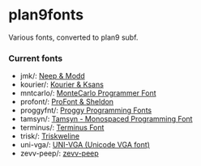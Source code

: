 plan9fonts
==========

Various fonts, converted to plan9 subf.


### Current fonts

* jmk/: [Neep & Modd](http://www.jmknoble.net/fonts/)
* kourier/: [Kourier & Ksans](http://www.semware.com/html/tseprofilesr.php#FONTS)
* mntcarlo/: [MonteCarlo Programmer Font](http://www.bok.net/MonteCarlo/)
* profont/: [ProFont & Sheldon](http://www.tobias-jung.de/seekingprofont/)
* proggyfnt/: [Proggy Programming Fonts](http://www.proggyfonts.com/)
* tamsyn/: [Tamsyn - Monospaced Programming Font](http://www.fial.com/~scott/tamsyn-font/)
* terminus/: [Terminus Font](http://terminus-font.sourceforge.net/)
* trisk/: [Triskweline](http://www.netalive.org/tinkering/triskweline/)
* uni-vga/: [UNI-VGA (Unicode VGA font)](http://www.inp.nsk.su/~bolkhov/files/fonts/univga/)
* zevv-peep/: [zevv-peep](http://zevv.nl/play/code/zevv-peep/)

